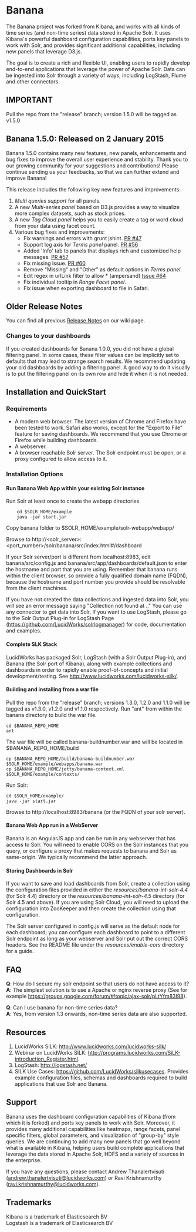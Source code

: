 # Banana

The Banana project was forked from Kibana, and works with all kinds of time series (and non-time series) data stored in Apache Solr. It uses Kibana's powerful dashboard configuration capabilities, ports key panels to work with Solr, and provides significant additional capabilities, including new panels that leverage D3.js. 

The goal is to create a rich and flexible UI, enabling users to rapidly develop end-to-end applications that leverage the power of Apache Solr. Data can be ingested into Solr through a variety of ways, including LogStash, Flume and other connectors.

 
## IMPORTANT

Pull the repo from the "release" branch; version 1.5.0 will be tagged as v1.5.0

## Banana 1.5.0: Released on 2 January 2015

Banana 1.5.0 contains many new features, new panels, enhancements and bug fixes to improve the overall user experience and stability. Thank you to our growing community for your suggestions and contributions! Please continue sending us your feedbacks, so that we can further extend and improve Banana!

This release includes the following key new features and improvements:

1. _Multi queries support_ for all panels.
2. A new _Multi-series panel_ based on D3.js provides a way to visualize more complex datasets, such as stock prices.
3. A new _Tag Cloud panel_ helps you to easily create a tag or word cloud from your data using facet count.
4. Various bug fixes and improvements:
    - Fix warnings and errors with grunt jshint. [PR #47](https://github.com/LucidWorks/banana/pull/47)
    - Support log axis for _Terms panel_ panel. [PR #56](https://github.com/LucidWorks/banana/pull/56)
    - Added 'Info' tab to panels that displays rich and customized help messages. [PR #57](https://github.com/LucidWorks/banana/pull/57)
    - Fix missing issue. [PR #60](https://github.com/LucidWorks/banana/pull/60)
    - Remove "Missing" and "Other" as default options in _Terms panel_.
    - Edit regex in urlLink filter to allow * (ampersand) [Issue #64](https://github.com/LucidWorks/banana/issues/64)
    - Fix individual tooltip in _Range Facet panel_.
    - Fix issue when exporting dashboard to file in Safari.

## Older Release Notes

You can find all previous [Release Notes](https://github.com/LucidWorks/banana/wiki/Release-Notes) on our wiki page.


### Changes to your dashboards
If you created dashboards for Banana 1.0.0, you did not have a global filtering panel. In some cases, these filter values can be implicitly set to defaults that may lead to strange search results. We recommend updating your old dashboards by adding a filtering panel. A good way to do it visually is to put the filtering panel on its own row and hide it when it is not needed.

## Installation and QuickStart

### Requirements
* A modern web browser. The latest version of Chrome and Firefox have been tested to work. Safari also works, except for the "Export to File" feature for saving dashboards. We recommend that you use Chrome or Firefox while building dashboards.
* A webserver. 
* A browser reachable Solr server. The Solr endpoint must be open, or a proxy configured to allow access to it.

### Installation Options

#### Run Banana Web App within your existing Solr instance
Run Solr at least once to create the webapp directories  

		cd $SOLR_HOME/example  
		java -jar start.jar
		
Copy banana folder to $SOLR_HOME/example/solr-webapp/webapp/
 
Browse to http://\<solr\_server\>:\<port\_number\>/solr/banana/src/index.html#/dashboard

If your Solr server/port is different from localhost:8983, edit banana/src/config.js and banana/src/app/dashboards/default.json to enter the hostname and port that you are using. Remember that banana runs within the client browser, so provide a fully qualified domain name (FQDN), because the hostname and port number you provide should be resolvable from the client machines.

If you have not created the data collections and ingested data into Solr, you will see an error message saying "Collection not found at .." You can use any connector to get data into Solr. If you want to use LogStash, please go to the Solr Output Plug-in for LogStash Page (https://github.com/LucidWorks/solrlogmanager) for code, documentation and examples.


#### Complete SLK Stack

LucidWorks has packaged Solr, LogStash (with a Solr Output Plug-in), and Banana (the Solr port of Kibana), along with example collections and dashboards in order to rapidly enable proof-of-concepts and initial development/testing. See http://www.lucidworks.com/lucidworks-silk/. 


#### Building and installing from a war file
Pull the repo from the "release" branch; versions 1.3.0, 1.2.0 and 1.1.0 will be tagged as v1.3.0, v1.2.0 and v1.1.0 respectively.  Run "ant" from within the banana directory to build the war file.

    cd $BANANA_REPO_HOME  
    ant 
     
The war file will be called banana-buildnumber.war and will be located in $BANANA\_REPO\_HOME/build  

    cp $BANANA_REPO_HOME/build/banana-buildnumber.war $SOLR_HOME/example/webapps/banana.war   
    cp $BANANA_REPO_HOME/jetty/banana-context.xml $SOLR_HOME/example/contexts/      

Run Solr:

    cd $SOLR_HOME/example/
    java -jar start.jar    
    
Browse to http://localhost:8983/banana  (or the FQDN of your solr server).

	
#### Banana Web App run in a WebServer

Banana is an AngularJS app and can be run in any webserver that has access to Solr. You will need to enable CORS on the Solr instances that you query, or configure a proxy that makes requests to banana and Solr as same-origin. We typically recommend the latter approach.


#### Storing Dashboards in Solr

If you want to save and load dashboards from Solr, create a collection using the configuration files provided in either the _resources/banana-int-solr-4.4_ (for Solr 4.4) directory or the _resources/banana-int-solr-4.5_ directory (for Solr 4.5 and above). If you are using Solr Cloud, you will need to upload the configuration into ZooKeeper and then create the collection using that configuration.

The Solr server configured in config.js will serve as the default node for each dashboard; you can configure each dashboard to point to a different Solr endpoint as long as your webserver and Solr put out the correct CORS headers. See the README file under the  _resources/enable-cors_ directory for a guide.

## FAQ

__Q__: How do I secure my solr endpoint so that users do not have access to it?   
__A__: The simplest solution is to use a Apache or nginx reverse proxy (See for example https://groups.google.com/forum/#!topic/ajax-solr/pLtYfm83I98).


__Q__: Can I use banana for non-time series data?  
__A__: Yes, from version 1.3 onwards, non-time series data are also supported.


## Resources


1.	LucidWorks SILK: http://www.lucidworks.com/lucidworks-silk/
2.	Webinar on LucidWorks SILK: http://programs.lucidworks.com/SiLK-introduction_Register.html.
3.	LogStash: http://logstash.net/
4.	SILK Use Cases: https://github.com/LucidWorks/silkusecases. Provides example configuration files, schemas and dashboards required to build applications that use Solr and Banana.



## Support

Banana uses the dashboard configuration capabilities of Kibana (from which it is forked) and ports key panels to work with Solr. Moreover, it provides many additional capabilities like heatmaps, range facets, panel specific filters, global parameters, and visualization of "group-by" style queries. We are continuing to add many new panels that go well beyond what is available in Kibana, helping users build complete applications that leverage the data stored in Apache Solr, HDFS and a variety of sources in the enterprise. 

If you have any questions, please contact Andrew Thanalertvisuti (andrew.thanalertvisuti@lucidworks.com) or Ravi Krishnamurthy (ravi.krishnamurthy@lucidworks.com).


## Trademarks

Kibana is a trademark of Elasticsearch BV  
Logstash is a trademark of Elasticsearch BV
